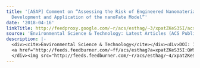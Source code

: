 ```yaml
---
title: '[ASAP] Comment on “Assessing the Risk of Engineered Nanomaterials in the Environment:
  Development and Application of the nanoFate Model”'
date: '2018-04-16'
linkTitle: http://feedproxy.google.com/~r/acs/esthag/~3/xpatZKeS35I/acs.est.8b00486
source: 'Environmental Science & Technology: Latest Articles (ACS Publications)'
description: |-
  <div><cite>Environmental Science & Technology</cite></div><div>DOI: 10.1021/acs.est.8b00486</div><div class="feedflare">
  <a href="http://feeds.feedburner.com/~ff/acs/esthag?a=xpatZKeS35I:QW9pJAlJbBI:yIl2AUoC8zA"><img src="http://feeds.feedburner.com/~ff/acs/esthag?d=yIl2AUoC8zA" border="0"></img></a>
  </div><img src="http://feeds.feedburner.com/~r/acs/esthag/~4/xpatZKeS35I" height="1" width="1" alt=""/>
---
```

